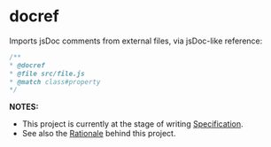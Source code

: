 # docref

Imports jsDoc comments from external files, via jsDoc-like reference:

```js
/**
* @docref
* @file src/file.js
* @match class#property
*/
```

**NOTES:**
* This project is currently at the stage of writing [Specification].
* See also the [Rationale] behind this project. 

[Specification]:./docs/spec.md
[Rationale]:./docs/rationale.md

